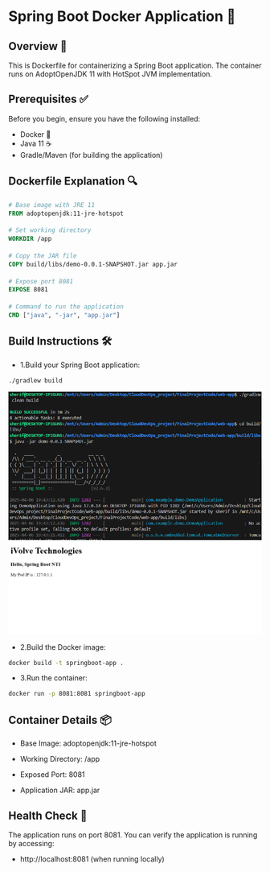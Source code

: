 # Spring Boot Docker Application 🚀

## Overview 📝

This is Dockerfile for containerizing a Spring Boot application. The container runs on AdoptOpenJDK 11 with HotSpot JVM implementation.

## Prerequisites ✅

Before you begin, ensure you have the following installed:

- Docker 🐳
- Java 11 ☕
- Gradle/Maven (for building the application)

## Dockerfile Explanation 🔍

```dockerfile
# Base image with JRE 11
FROM adoptopenjdk:11-jre-hotspot

# Set working directory
WORKDIR /app

# Copy the JAR file
COPY build/libs/demo-0.0.1-SNAPSHOT.jar app.jar

# Expose port 8081
EXPOSE 8081

# Command to run the application
CMD ["java", "-jar", "app.jar"]
```

## Build Instructions 🛠️


- 1.Build your Spring Boot application:

```bash
./gradlew build
```
![Architecture](./screenshot/step%201/Screenshot%202025-04-06%20194521.png)
![Architecture](./screenshot/step%201/Screenshot%202025-04-06%20194428.png)


- 2.Build the Docker image:

```bash
docker build -t springboot-app .
```



- 3.Run the container:

```bash
docker run -p 8081:8081 springboot-app
```

## Container Details 📦

- Base Image: adoptopenjdk:11-jre-hotspot

- Working Directory: /app

- Exposed Port: 8081

- Application JAR: app.jar

## Health Check 🏥

The application runs on port 8081. You can verify the application is running by accessing:

- http://localhost:8081 (when running locally)
